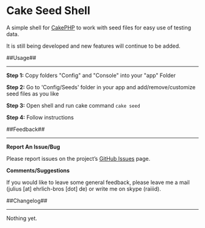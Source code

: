 Cake Seed Shell
===============

A simple shell for [CakePHP](http://cakephp.org) to work with seed files for easy use of testing data.

It is still being developed and new features will continue to be added.


##Usage##
* * *

**Step 1:** Copy folders "Config" and "Console" into your "app" Folder

**Step 2:** Go to 'Config/Seeds' folder in your app and add/remove/customize seed files as you like

**Step 3:** Open shell and run cake command ```cake seed```

**Step 4:** Follow instructions

##Feedback##
* * *

**Report An Issue/Bug**

Please report issues on the project’s [GitHub Issues](https://github.com/jlis/ebGallery/issues) page.


**Comments/Suggestions**

If you would like to leave some general feedback, please leave me a mail (julius [at] ehrlich-bros [dot] de) or write me on skype (raiiid).


##Changelog##
* * *

Nothing yet.